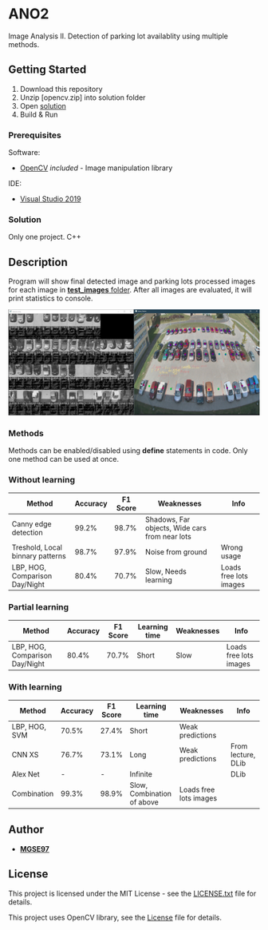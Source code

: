 # ANO2

Image Analysis II. Detection of parking lot availablity using multiple methods.


## Getting Started

1. Download this repository
2. Unzip [opencv.zip] into solution folder
3. Open [solution](DIP.sln)  
4. Build & Run

### Prerequisites

Software:
* [OpenCV](https://opencv.org/) *included* - Image manipulation library

IDE:
* [Visual Studio 2019](https://visualstudio.microsoft.com/cs/vs/)

### Solution

Only one project. C++

## Description

Program will show final detected image and parking lots processed images for each image in [**test_images** folder](DIP/test_images).
After all images are evaluated, it will print statistics to console.

![GUI visualization](Resources/M_Combo.png)

### Methods

Methods can be enabled/disabled using **define** statements in code.
Only one method can be used at once.

### Without learning

|Method|Accuracy|F1 Score|Weaknesses|Info|
|------|--------|--------|----------|----|
|Canny edge detection|99.2%|98.7%|Shadows, Far objects, Wide cars from near lots||
|Treshold, Local binnary patterns|98.7%|97.9%|Noise from ground|Wrong usage|
|LBP, HOG, Comparison Day/Night|80.4%|70.7%|Slow, Needs learning|Loads free lots images|

### Partial learning

|Method|Accuracy|F1 Score|Learning time|Weaknesses|Info|
|------|--------|--------|-------------|----------|----|
|LBP, HOG, Comparison Day/Night|80.4%|70.7%|Short|Slow|Loads free lots images|

### With learning

|Method|Accuracy|F1 Score|Learning time|Weaknesses|Info|
|------|--------|--------|-------------|----------|----|
|LBP, HOG, SVM|70.5%|27.4%|Short|Weak predictions||
|CNN XS|76.7%|73.1%|Long|Weak predictions|From lecture, DLib|
|Alex Net|-|-|Infinite||DLib|                       
|Combination|99.3%|98.9%|Slow, Combination of above|Loads free lots images|

## Author

* [**MGSE97**](https://github.com/MGSE97)

## License

This project is licensed under the MIT License - see the [LICENSE.txt](LICENSE.txt) file for details.

This project uses OpenCV library, see the [License](OpenCV-License.txt) file for details.